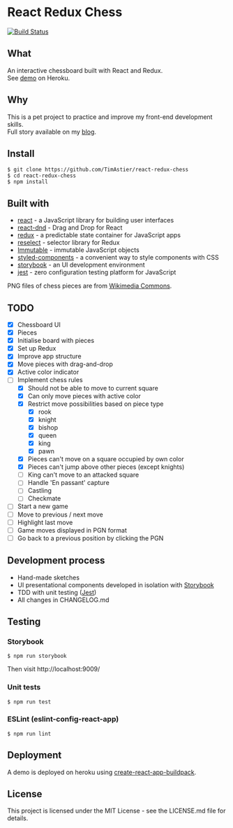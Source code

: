 # React Redux Chess

[![Build Status](https://travis-ci.org/TimAstier/chess-pgn.svg?branch=master)](https://travis-ci.org/TimAstier/chess-pgn)

## What
An interactive chessboard built with React and Redux.  
See [demo](https://chess-pgn.herokuapp.com/) on Heroku.

## Why

This is a pet project to practice and improve my front-end development skills.  
Full story available on my [blog](https://timotheeastier.wordpress.com/2018/08/23/pet-project-chessboard-ui-day-1/).

## Install

```
$ git clone https://github.com/TimAstier/react-redux-chess
$ cd react-redux-chess
$ npm install
```

## Built with
- [react](https://reactjs.org/) - a JavaScript library for building user interfaces
- [react-dnd](http://react-dnd.github.io/react-dnd/) - Drag and Drop for React
- [redux](https://redux.js.org/) - a predictable state container for JavaScript apps
- [reselect](https://github.com/reduxjs/reselect) - selector library for Redux
- [Immutable](https://facebook.github.io/immutable-js/) - immutable JavaScript objects
- [styled-components](https://www.styled-components.com/) - a convenient way to style components with CSS
- [storybook](https://storybook.js.org/) - an UI development environment
- [jest](https://jestjs.io/) - zero configuration testing platform for JavaScript

PNG files of chess pieces are from [Wikimedia Commons](https://commons.wikimedia.org/wiki/Category:PNG_chess_pieces/Standard_transparent).

## TODO
- [X] Chessboard UI
- [X] Pieces
- [X] Initialise board with pieces
- [X] Set up Redux
- [X] Improve app structure
- [X] Move pieces with drag-and-drop
- [X] Active color indicator
- [ ] Implement chess rules
  - [X] Should not be able to move to current square
  - [X] Can only move pieces with active color
  - [X] Restrict move possibilities based on piece type
    - [X] rook
    - [X] knight
    - [X] bishop
    - [X] queen
    - [X] king
    - [X] pawn
  - [X] Pieces can't move on a square occupied by own color
  - [X] Pieces can't jump above other pieces (except knights)
  - [ ] King can't move to an attacked square
  - [ ] Handle 'En passant' capture
  - [ ] Castling
  - [ ] Checkmate
- [ ] Start a new game
- [ ] Move to previous / next move
- [ ] Highlight last move
- [ ] Game moves displayed in PGN format
- [ ] Go back to a previous position by clicking the PGN

## Development process
- Hand-made sketches
- UI presentational components developed in isolation with [Storybook](https://github.com/storybooks/storybook)
- TDD with unit testing ([Jest](https://jestjs.io/))
- All changes in CHANGELOG.md

## Testing

### Storybook
```
$ npm run storybook
```
Then visit http://localhost:9009/

### Unit tests
```
$ npm run test
```

### ESLint (eslint-config-react-app)
```
$ npm run lint
```

## Deployment

A demo is deployed on heroku using [create-react-app-buildpack](https://github.com/mars/create-react-app-buildpack).

## License

This project is licensed under the MIT License - see the LICENSE.md file for details.

